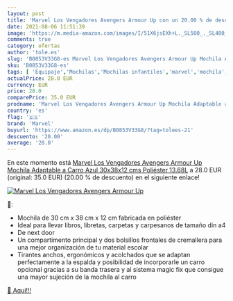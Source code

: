 ```yaml
---
layout: post
title: 'Marvel Los Vengadores Avengers Armour Up con un 20.00 % de descuento'
date: 2021-08-06 11:51:39
image: 'https://m.media-amazon.com/images/I/51X6jsEXh+L._SL500_._SL400_.jpg'
comments: true
category: ofertas
author: 'tole.es'
slug: 'B0853V33G8-es Marvel Los Vengadores Avengers Armour Up Mochila Adaptable...'
sku: 'B0853V33G8-es'
tags: [ 'Equipaje','Mochilas','Mochilas infantiles','marvel','mochila', ]
actualPrice: 28.0 EUR
currency: EUR
price: 28.0
comparePrice: 35.0 EUR
prodname: 'Marvel Los Vengadores Avengers Armour Up Mochila Adaptable a Carro Azul 30x38x12 cms Poliéster 13.68L'
country: 'es'
flag: '🇪🇸'
brand: 'Marvel'
buyurl: 'https://www.amazon.es/dp/B0853V33G8/?tag=tolees-21'
descuento: '20.00'
average: '28.0'
---
```


En este momento está [Marvel Los Vengadores Avengers Armour Up Mochila Adaptable a Carro Azul 30x38x12 cms Poliéster 13.68L](https://www.amazon.es/dp/B0853V33G8/?tag=tolees-21) a 28.0 EUR (original: 35.0 EUR) (20.00 %  de descuento) en el siguiente enlace!

[![Marvel Los Vengadores Avengers Armour Up](https://m.media-amazon.com/images/I/51X6jsEXh+L._SL500_._SL400_.jpg)](https://www.amazon.es/dp/B0853V33G8/?tag=tolees-21)

🔎:

- Mochila de 30 cm x 38 cm x 12 cm fabricada en poliéster
- Ideal para llevar libros, libretas, carpetas y carpesanos de tamaño din a4
- De next door
- Un compartimento principal y dos bolsillos frontales de cremallera para una mejor organización de tu material escolar
- Tirantes anchos, ergonómicos y acolchados que se adaptan perfectamente a la espalda y posibilidad de incorporarle un carro opcional gracias a su banda trasera y al sistema magic fix que consigue una mayor sujeción de la mochila al carro

[🛒 Aquí!!!](https://www.amazon.es/dp/B0853V33G8/?tag=tolees-21)
